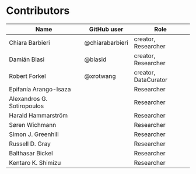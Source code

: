 # Contributors
  
Name | GitHub user | Role
--- | --- | ---
Chiara Barbieri | @chiarabarbieri | creator, Researcher
Damián Blasi | @blasid | creator, Researcher
Robert Forkel | @xrotwang | creator, DataCurator
Epifanía Arango-Isaza || Researcher
Alexandros G. Sotiropoulos || Researcher
Harald Hammarström || Researcher
Søren Wichmann || Researcher
Simon J. Greenhill || Researcher
Russell D. Gray || Researcher
Balthasar Bickel || Researcher
Kentaro K. Shimizu || Researcher
